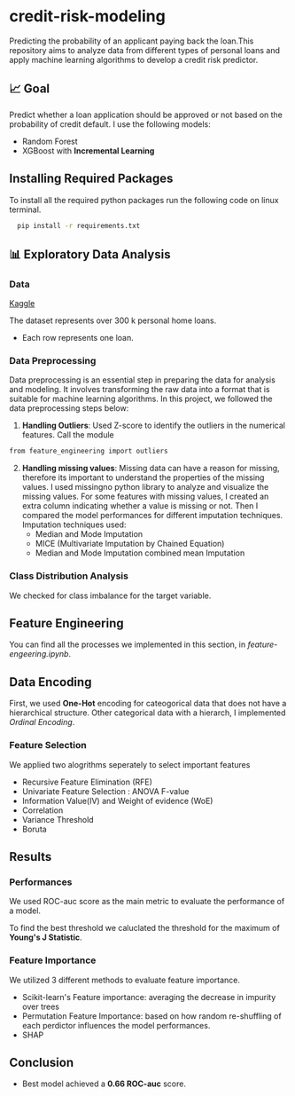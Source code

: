 # credit-risk-modeling
Predicting the probability of an applicant paying back the loan.This repository aims to analyze data from different types of personal loans and apply machine learning algorithms to develop a credit risk predictor. 



## 📈 Goal
Predict whether a loan application should be approved or not based on the probability of credit default. I use the following models:
- Random Forest
- XGBoost with **Incremental Learning**


## Installing Required Packages

To install all the required python packages run the following code on linux terminal. 

```bash
  pip install -r requirements.txt
```

  
## 📊 Exploratory Data Analysis

### Data

[Kaggle](https://www.kaggle.com/competitions/home-credit-default-risk/data)

The dataset represents over 300 k personal home loans.

- Each row represents one loan.


### Data Preprocessing

Data preprocessing is an essential step in preparing the data for analysis and modeling. It involves transforming the raw data into a format that is suitable for machine learning algorithms. In this project, we followed the data preprocessing steps below:

1. **Handling Outliers**: Used Z-score to identify the outliers in the numerical features. Call the module
  ```bash
  from feature_engineering import outliers
  ```
2. **Handling missing values**: Missing data can have a reason for missing, therefore its important to understand the properties of the missing values.
   I used missingno python library to analyze and visualize the missing values. For some features with missing values, I created an extra column indicating whether a value is missing or not.
   Then I compared the model performances for different imputation techniques. Imputation techniques used:
   * Median and Mode Imputation
   * MICE (Multivariate Imputation by Chained Equation)
   * Median and Mode Imputation combined mean Imputation


### Class Distribution Analysis

 We checked for class imbalance for the target variable.



## Feature Engineering

You can find all the processes we implemented in this section, in _feature-engeering.ipynb_. 


## Data Encoding

First, we used **One-Hot** encoding for cateogorical data that does not have a hierarchical structure. 
Other categorical data with a hierarch, I implemented _Ordinal Encoding_. 


### Feature Selection

We applied two alogrithms seperately to select important features 
- Recursive Feature Elimination (RFE)
- Univariate Feature Selection : ANOVA F-value
- Information Value(IV) and Weight of evidence (WoE)
- Correlation
- Variance Threshold
- Boruta 

## Results

### Performances

We used ROC-auc score as the main metric to evaluate the performance of a model.

To find the best threshold we caluclated the threshold for the maximum of **Young's J Statistic**. 

### Feature Importance 

We utilized 3 different methods to evaluate feature importance.
- Scikit-learn's Feature importance: averaging the decrease in impurity over trees
- Permutation Feature Importance: based on how random re-shuffling of each perdictor influences the model performances. 
- SHAP


## Conclusion

- Best model achieved a **0.66 ROC-auc** score.   
